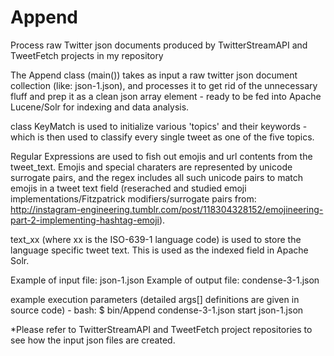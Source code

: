 # Append
Process raw Twitter json documents produced by TwitterStreamAPI and TweetFetch projects in my repository


The Append class (main()) takes as input a raw twitter json document collection (like: json-1.json), and processes it to get rid of the unnecessary fluff and prep it as a clean json array element - ready to be fed into Apache Lucene/Solr for indexing and data analysis.

class KeyMatch is used to initialize various 'topics' and their keywords - which is then used to classify every single tweet as one of the five topics.

Regular Expressions are used to fish out emojis and url contents from the tweet_text.
Emojis and special charaters are represented by unicode surrogate pairs, and the regex includes all such unicode pairs to match emojis in a tweet text field (reserached and studied emoji implementations/Fitzpatrick modifiers/surrogate pairs from: http://instagram-engineering.tumblr.com/post/118304328152/emojineering-part-2-implementing-hashtag-emoji).

text_xx (where xx is the ISO-639-1 language code) is used to store the language specific tweet text. This is used as the indexed field in Apache Solr.

Example of input file: json-1.json
Example of output file: condense-3-1.json

example execution parameters (detailed args[] definitions are given in source code) -
bash:
$ bin/Append condense-3-1.json start json-1.json

*Please refer to TwitterStreamAPI and TweetFetch project repositories to see how the input json files are created.
